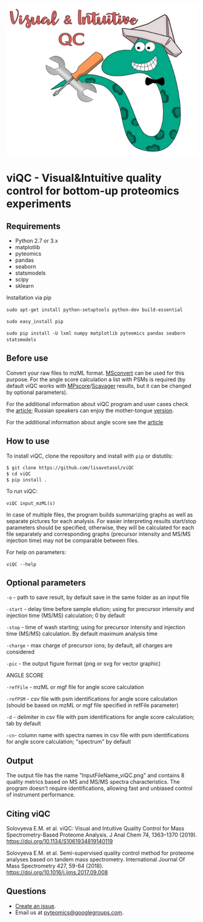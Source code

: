 ![Image](logo.jpg)

viQC - Visual&Intuitive quality control for bottom-up proteomics experiments
===========================================================================================


Requirements
------------
- Python 2.7 or 3.x
- matplotlib
- pyteomics
- pandas
- seaborn
- statsmodels
- scipy
- sklearn

Installation via pip

``sudo apt-get install python-setuptools python-dev build-essential``

``sudo easy_install pip``

``sudo pip install -U lxml numpy matplotlib pyteomics pandas seaborn statsmodels ``

Before use
----------

Convert your raw files to mzML format. [MSconvert](<http://proteowizard.sourceforge.net/projects.html>) can be used for this purpose.
For the angle score calculation a list with PSMs is required (by default viQC works with [MPscore](<https://bitbucket.org/markmipt/mp-score>)/[Scavager](<https://bitbucket.org/markmipt/scavager>) results, but it can be changed by optional parameters). 

For the additional information about viQC program and user cases check the [article](<https://link.springer.com/article/10.1134/S1061934819140119>); Russian speakers can enjoy the mother-tongue [version](<http://mass-spektrometria.ru/viqc-%D0%B1%D1%8B%D1%81%D1%82%D1%80%D1%8B%D0%B9-%D0%B8-%D0%BD%D0%B0%D0%B3%D0%BB%D1%8F%D0%B4%D0%BD%D1%8B%D0%B9-%D0%BA%D0%BE%D0%BD%D1%82%D1%80%D0%BE%D0%BB%D1%8C-%D0%BA%D0%B0%D1%87%D0%B5%D1%81%D1%82/>).

For the additional information about angle score see the [article](<https://www.sciencedirect.com/science/article/pii/S138738061730146X>)

How to use
----------

To install viQC, clone the repository and install with `pip` or distutils:

```
$ git clone https://github.com/lisavetasol/viQC
$ cd viQC
$ pip install .
```


To run viQC:

``viQC input_mzML(s)``

In case of multiple files, the program builds summarizing graphs as well as separate pictures for each analysis. For easier interpreting results start/stop parameters should be specified, otherwise, they will be calculated for each file separately and corresponding graphs (precursor intensity and MS/MS injection time) may not be comparable between files. 

For help on parameters:

``viQC --help``


Optional parameters
-------------------

``-o`` - path to save result, by default save in the same folder as an input file

``-start`` - delay time before sample elution; using for precursor intensity and injection time (MS/MS) calculation; 0 by default

``-stop`` - time of wash starting; using for precursor intensity and injection time (MS/MS) calculation. By default maximum analysis time

``-charge`` - max charge of precursor ions; by default, all charges are considered

``-pic`` - the output figure format (png or svg for vector graphic)

ANGLE SCORE

``-refFile`` - mzML or mgf file for angle score calculation

``-refPSM`` - csv file with psm identifications for angle score calculation (should be based on mzML or mgf file specified in refFile parameter)

``-d`` - delimiter in csv file with psm identifications for angle score calculation; tab by default

``-cn``- column name with spectra names in csv file with psm identifications for angle score calculation; "spectrum" by default


Output
------
The output file has the name "InputFileName_viQC.png" and contains 8 quality metrics based on MS and MS/MS spectra characteristics.
The program doesn't require identifications, allowing fast and unbiased control of instrument performance.

Citing viQC
------
Solovyeva E.M. et al. viQC: Visual and Intuitive Quality Control for Mass Spectrometry-Based Proteome Analysis. J Anal Chem 74, 1363–1370 (2019). https://doi.org/10.1134/S1061934819140119

Solovyeva E.M. et al. Semi-supervised quality control method for proteome analyses based on tandem mass spectrometry. International Journal Of Mass Spectrometry 427, 59-64 (2018).
https://doi.org/10.1016/j.ijms.2017.09.008

Questions
---------
- [Create an issue](<https://github.com/lisavetasol/viQC/issues>).
- Email us at pyteomics@googlegroups.com.
